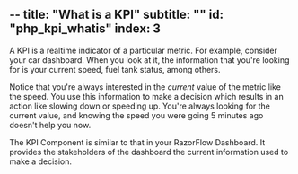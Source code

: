 --
title: "What is a KPI"
subtitle: ""
id: "php_kpi_whatis"
index: 3
--


A KPI is a realtime indicator of a particular metric. For example, consider your car dashboard. When you look at it, the information that you're looking for is your current speed, fuel tank status, among others.

Notice that you're always interested in the *current* value of the metric like the speed. You use this information to make a decision which results in an action like slowing down or speeding up. You're always looking for the current value, and knowing the speed you were going 5 minutes ago doesn't help you now.

The KPI Component is similar to that in your RazorFlow Dashboard. It provides the stakeholders of the dashboard the current information used to make a decision.

